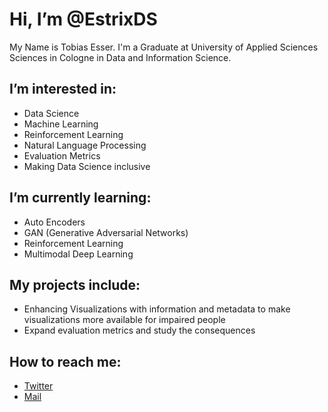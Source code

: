 # Hi, I’m @EstrixDS

My Name is Tobias Esser. I'm a Graduate at University of Applied Sciences Sciences in Cologne in Data and Information Science.

## I’m interested in:

- Data Science
- Machine Learning
- Reinforcement Learning
- Natural Language Processing
- Evaluation Metrics
- Making Data Science inclusive

## I’m currently learning:

- Auto Encoders
- GAN (Generative Adversarial Networks)
- Reinforcement Learning
- Multimodal Deep Learning

## My projects include:

- Enhancing Visualizations with information and metadata to make visualizations more available for impaired people
- Expand evaluation metrics and study the consequences

## How to reach me:

- [Twitter](twitter.com/EstrixDS)
- [Mail](mailto:tobias_vincent.esser@smail.th-koeln.de)
